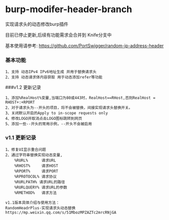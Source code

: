 # burp-modifer-header-branch

实现请求头的动态修改burp插件 

目前已停止更新,后续有功能需求会合并到 Knife分支中

基本使用请参考: https://github.com/PortSwigger/random-ip-address-header

### 基本功能

    1、支持 动态IPv4 IPv6地址生成 并用于替换请求头
    2、支持 动态请求体内容获取 用于动态添加refer等功能

###v1.2 更新记录

    1、添加%RealHost%变量,当端口为80或443时，RealHost==RHost,否则RealHost = RHOST+:+RPORT
    2、对于请求头为--开头的项目，将不会被替换，间接实现请求头替换开关。
    3、关闭默认开启的Apply to in-scope requests only
    4、修改LOGO并取消点击LOGO图标跳转到网页
    5、添加一些--开头的常用示例，--开头不会被启用

### v1.1 更新记录

    1、修复UI显示重合问题
    2、通过字符串替换实现动态变量,
        %RURL%      请求URL
        %RHOST%     请求HOST 
        %RPORT%     请求PORT
        %RPROTOCOL% 请求协议
        %RURLPATH% 请求URL的路径
        %RURLQUERY% 请求URL的参数
        %RMETHOD%   请求方法

    v1.1版本具体介绍与使用方法：
    RandomHeadrPlus-实现请求头动态替换
    https://mp.weixin.qq.com/s/51MbozMPZAZTc2mrcRNjGA


